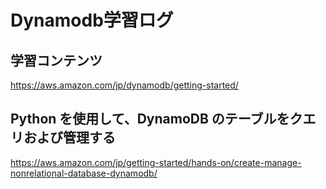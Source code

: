 # Dynamodb学習ログ

## 学習コンテンツ
https://aws.amazon.com/jp/dynamodb/getting-started/


## Python を使用して、DynamoDB のテーブルをクエリおよび管理する

https://aws.amazon.com/jp/getting-started/hands-on/create-manage-nonrelational-database-dynamodb/

